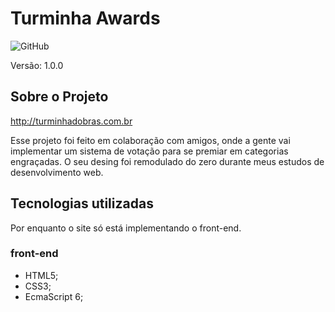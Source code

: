 # Turminha Awards

![GitHub](https://img.shields.io/github/license/GabMeula07/Turminha-Awards?style=for-the-badge)

Versão: 1.0.0

## Sobre o Projeto

http://turminhadobras.com.br

Esse projeto foi feito em colaboração com amigos, onde a gente vai implementar um sistema de votação para se premiar em categorias engraçadas. O seu desing foi remodulado do zero durante meus estudos de desenvolvimento web.

## Tecnologias utilizadas

Por enquanto o site só está implementando o front-end.

### front-end
- HTML5;
- CSS3;
- EcmaScript 6;

